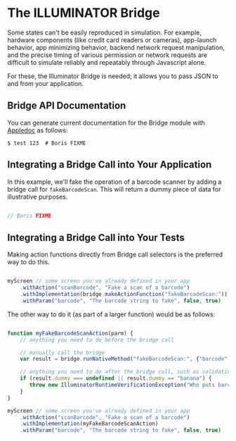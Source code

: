 
The ILLUMINATOR Bridge
======================

Some states can't be easily reproduced in simulation.  For example, hardware components (like credit card readers or cameras), app-launch behavior, app minimizing behavior, backend network request manipulation, and the precise timing of various permission or network requests are difficult to simulate reliably and repeatably through Javascript alone.

For these, the Illuminator Bridge is needed; it allows you to pass JSON to and from your application.


Bridge API Documentation
------------------------

You can generate current documentation for the Bridge module with [Appledoc](http://gentlebytes.com/appledoc/) as follows:

```
$ test 123  # Boris FIXME
```


Integrating a Bridge Call into Your Application
--------------------------------------------

In this example, we'll fake the operation of a barcode scanner by adding a bridge call for `fakeBarcodeScan`.  This will return a dummy piece of data for illustrative purposes.

```objective-c

// Boris FIXME

```


Integrating a Bridge Call into Your Tests
-----------------------------------------

Making action functions directly from Bridge call selectors is the preferred way to do this.

```javascript

myScreen // some screen you've already defined in your app
    .withAction("scanBarcode", "Fake a scan of a barcode")
    .withImplementation(bridge.makeActionFunction("fakeBarcodeScan:"))
    .withParam("barcode", "The barcode string to fake", false, true)

```


The other way to do it (as part of a larger function) would be as follows:

```javascript

function myFakeBarcodeScanAction(parm) {
    // anything you need to do before the bridge call

    // manually call the bridge
    var result = bridge.runNativeMethod("fakeBarcodeScan:", {"barcode": parm.barcode});

    // anything you need to do after the bridge call, such as validating the result
    if (result.dummy === undefined || result.dummy == "banana") {
       throw new IlluminatorRuntimeVerificationException("Who puts barcodes on a banana anyway?");
    }
}

myScreen // some screen you've already defined in your app
    .withAction("scanBarcode", "Fake a scan of a barcode")
    .withImplementation(myFakeBarcodeScanAction)
    .withParam("barcode", "The barcode string to fake", false, true)

```
